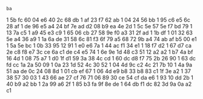     ba
1   5b  fc
    60
    04	e6	40
    2c
    68	db
1   af
    23	f7	62	ab
1   04
    24	56
    bb
1   95	c6	e5
    6c
    28	af
1   de
    96	e5	a4	24	bf
    7e
    ad	d2
    08
    b9	ea	4e
    2d
1   5c  5e
    57
    5e	f7	bd	79
1   13
    7a  c5
1   a9
    45	e3	c9
1   65
    06	cb
    27
    58	9e	f0	a3	31	2f
    ad
1   1b  df
1   01
    32	63	5e
    a4
    36	a9
1   1a
    6a	de	31	58
    6c
    81  f3
    6f
    79	a5	68
    72
    9b	a4
    74
    ab	af	b5	00	e1
1   5a
    5e  bc
1   0b
    33	95	12
    91
1   e0  e6
    7a
1   44	ac	f1	34
    e1
1   18  f7
    d2
1   67	d7	ca
    2e
    c8	f8
    e7
    3c	ce	6a	c1	de	c4	e5
    74
1   6e  9e
    1d
    48	c3	51
    12
    a2	a2
1   b7
    4a	bf	16	4d
1   08
    75  a7
1   d0
    1f	d1	59
    3a
    38	4c
    cd
1   60	dc	d8	f7	75
    2b
    26  90
1   63
    dc	fd	cc
    1a
    2a	50
    09
1   0a	23	1d	52
    4c
    30	52
1   04
    4d	9c	c2
    4c
    21	7b
    10
1   4a	9a	51	aa	de	0c
    24
    08  8d
1   01
    cb	ef	67
1   06
    4d	e9
    b8
    33	b8	83	c1
    1f
    3e	a2
1   37
    38	57	30
    03
1   43  66
    ae
    27	cf	76	71	06
    89
    30	ce
    54
    cf	da	e6
1   93
    10	dd
    2b
1   40	b9	a2	bb
1   2a
    99	a6
    2f
1   85	b3	fa
    9f
    8e	de
1   64
    db	f1	dc	82	3d	9a	0a	a2
    c1
